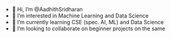 - 👋 Hi, I’m @AadhithSridharan
- 👀 I’m interested in Machine Learning and Data Science
- 🌱 I’m currently learning CSE (spec. AI, ML) and Data Science 
- 💞️ I’m looking to collaborate on beginner projects on the same
